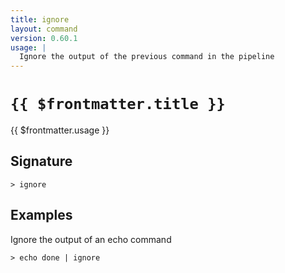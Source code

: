 ```yaml
---
title: ignore
layout: command
version: 0.60.1
usage: |
  Ignore the output of the previous command in the pipeline
---
```


# `{{ $frontmatter.title }}`

<div style='white-space: pre-wrap;'>{{ $frontmatter.usage }}</div>

## Signature

`> ignore `

## Examples

Ignore the output of an echo command

```shell
> echo done | ignore
```
